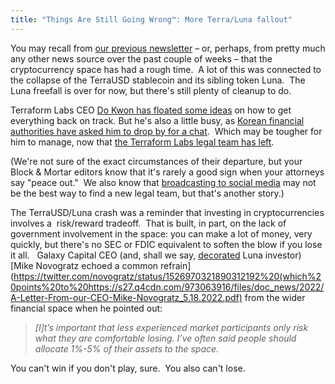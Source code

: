 ```yaml
---
title: "Things Are Still Going Wrong™: More Terra/Luna fallout"
---
```

You may recall from [our previous newsletter](https://newsletter.blockandmortar.xyz/archive/what-the-hell-just-happened/) – or, perhaps, from pretty much any other news source over the past couple of weeks – that the cryptocurrency space has had a rough time.  A lot of this was connected to the collapse of the TerraUSD stablecoin and its sibling token Luna.  The Luna freefall is over for now, but there's still plenty of cleanup to do.

Terraform Labs CEO [Do Kwon has floated some ideas](https://www.theblockcrypto.com/post/147976/do-kwon-amends-terra-2-0-proposal-during-the-vote-on-it) on how to get everything back on track. But he's also a little busy, as [Korean financial authorities have asked him to drop by for a chat](https://techcrunch.com/2022/05/20/terra-creator-do-kwon-faces-prosecutions-in-south-korea/).  Which may be tougher for him to manage, now that [the Terraform Labs legal team has left](https://www.theblockcrypto.com/post/147390/terraform-labs-legal-team-resigns-after-ust-collapse).

(We're not sure of the exact circumstances of their departure, but your Block & Mortar editors know that it's rarely a good sign when your attorneys say "peace out."  We also know that [broadcasting to social media](https://twitter.com/elonmusk/status/1527748229470646272) may not be the best way to find a new legal team, but that's another story.)

The TerraUSD/Luna crash was a reminder that investing in cryptocurrencies involves a  risk/reward tradeoff.  That is built, in part, on the lack of government involvement in the space: you can make a lot of money, very quickly, but there's no SEC or FDIC equivalent to soften the blow if you lose it all.   Galaxy Capital CEO (and, shall we say, [decorated](https://twitter.com/novogratz/status/1478535972560195585) Luna investor) [Mike Novogratz echoed a common refrain](https://twitter.com/novogratz/status/1526970321890312192%20(which%20points%20to%20https://s27.q4cdn.com/973063916/files/doc_news/2022/A-Letter-From-our-CEO-Mike-Novogratz_5.18.2022.pdf) from the wider financial space when he pointed out:

> _\[I\]t’s important that less experienced market participants only risk what they are comfortable losing. I’ve often said people should allocate 1%-5% of their assets to the space._

You can't win if you don't play, sure.  You also can't lose.